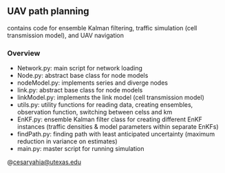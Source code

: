 ## UAV path planning
contains code for ensemble Kalman filtering, traffic simulation (cell transmission model), and UAV navigation

### Overview
  * Network.py: main script for network loading
  * Node.py: abstract base class for node models
  * nodeModel.py: implements series and diverge nodes
  * link.py: abstract base class for node models
  * linkModel.py: implements the link model (cell transmission model)
  * utils.py: utility functions for reading data, creating ensembles, observation function, switching between celss and km
  * EnKF.py: ensemble Kalman filter class for creating different EnKF instances (traffic densities & model parameters within separate EnKFs)
  * findPath.py: finding path with least anticipated uncertainty (maximum reduction in variance on estimates)
  * main.py: master script for running simulation
  
  
  @cesaryahia@utexas.edu
